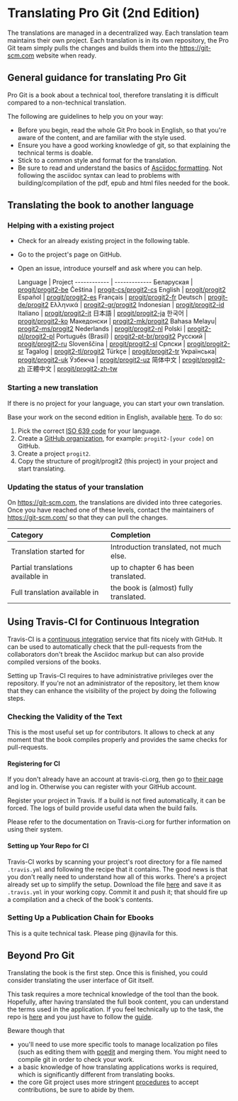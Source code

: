 # Translating Pro Git (2nd Edition)

The translations are managed in a decentralized way. Each translation team maintains their own project. Each translation is in its own repository, the Pro Git team simply pulls the changes and builds them into the https://git-scm.com website when ready.

## General guidance for translating Pro Git

Pro Git is a book about a technical tool, therefore translating it is difficult compared to a non-technical translation.

The following are guidelines to help you on your way:
* Before you begin, read the whole Git Pro book in English, so that you're aware of the content, and are familiar with the style used.
* Ensure you have a good working knowledge of git, so that explaining the technical terms is doable.
* Stick to a common style and format for the translation.
* Be sure to read and understand the basics of [Asciidoc formatting](https://asciidoctor.org/docs/asciidoc-syntax-quick-reference/). Not following the asciidoc syntax can lead to problems with building/compilation of the pdf, epub and html files needed for the book.

## Translating the book to another language

### Helping with a existing project
* Check for an already existing project in the following table.
* Go to the project's page on GitHub.
* Open an issue, introduce yourself and ask where you can help.

  Language   |   Project
------------ | -------------
Беларуская  | [progit/progit2-be](https://github.com/progit/progit2-be)
Čeština    | [progit-cs/progit2-cs](https://github.com/progit-cs/progit2-cs)
English    | [progit/progit2](https://github.com/progit/progit2)
Español    | [progit/progit2-es](https://github.com/progit/progit2-es)
Français   | [progit/progit2-fr](https://github.com/progit/progit2-fr)
Deutsch    | [progit-de/progit2](https://github.com/progit-de/progit2)
Ελληνικά   | [progit2-gr/progit2](https://github.com/progit2-gr/progit2)
Indonesian | [progit/progit2-id](https://github.com/progit/progit2-id)
Italiano   | [progit/progit2-it](https://github.com/progit/progit2-it)
日本語   | [progit/progit2-ja](https://github.com/progit/progit2-ja)
한국어   | [progit/progit2-ko](https://github.com/progit/progit2-ko)
Македонски | [progit2-mk/progit2](https://github.com/progit2-mk/progit2)
Bahasa Melayu| [progit2-ms/progit2](https://github.com/progit2-ms/progit2)
Nederlands | [progit/progit2-nl](https://github.com/progit/progit2-nl)
Polski | [progit2-pl/progit2-pl](https://github.com/progit2-pl/progit2-pl)
Português (Brasil) | [progit2-pt-br/progit2](https://github.com/progit2-pt-br/progit2)
Русский   | [progit/progit2-ru](https://github.com/progit/progit2-ru)
Slovenščina  | [progit/progit2-sl](https://github.com/progit/progit2-sl)
Српски   | [progit/progit2-sr](https://github.com/progit/progit2-sr)
Tagalog   | [progit2-tl/progit2](https://github.com/progit2-tl/progit2)
Türkçe   | [progit/progit2-tr](https://github.com/progit/progit2-tr)
Українська| [progit/progit2-uk](https://github.com/progit/progit2-uk)
Ўзбекча  | [progit/progit2-uz](https://github.com/progit/progit2-uz)
简体中文  | [progit/progit2-zh](https://github.com/progit/progit2-zh)
正體中文  | [progit/progit2-zh-tw](https://github.com/progit/progit2-zh-tw)

### Starting a new translation

If there is no project for your language, you can start your own translation.

Base your work on the second edition in English, available [here](https://github.com/progit/progit2). To do so:
 1. Pick the correct [ISO 639 code](https://en.wikipedia.org/wiki/List_of_ISO_639-1_codes) for your language.
 1. Create a [GitHub organization](https://help.github.com/articles/creating-a-new-organization-from-scratch/), for example: `progit2-[your code]` on GitHub.
 1. Create a project ``progit2``.
 1. Copy the structure of progit/progit2 (this project) in your project and start translating.

### Updating the status of your translation

On https://git-scm.com, the translations are divided into three categories. Once you have reached one of these levels, contact the maintainers of https://git-scm.com/ so that they can pull the changes.

| Category | Completion     |
| :------------- | :------------- |
| Translation started for | Introduction translated, not much else. |
| Partial translations available in | up to chapter 6 has been translated. |
| Full translation available in |the book is (almost) fully translated. |

## Using Travis-CI for Continuous Integration

Travis-CI is a [continuous integration](https://en.wikipedia.org/wiki/Continuous_integration) service that fits nicely with GitHub. It can be used to automatically check that the pull-requests from the collaborators don't break the Asciidoc markup but can also provide compiled versions of the books.

Setting up Travis-CI requires to have administrative privileges over the repository. If you're not an administrator of the repository, let them know that they can enhance the visibility of the project by doing the following steps.

### Checking the Validity of the Text

This is the most useful set up for contributors. It allows to check at any moment that the book compiles properly and provides the same checks for pull-requests.

#### Registering for CI

If you don't already have an account at travis-ci.org, then go to [their page](https://travis-ci.org/) and log in. Otherwise you can register with your GitHub account.

Register your project in Travis. If a build is not fired automatically, it can be forced. The logs of build provide useful data when the build fails.

Please refer to the documentation on Travis-ci.org for further information on using their system.

#### Setting up Your Repo for CI

Travis-CI works by scanning your project's root directory for a file named `.travis.yml` and following the recipe that it contains. The good news is that you don't really need to understand how all of this works. There's a project already set up to simplify the setup. Download the file [here](https://raw.githubusercontent.com/progit/progit2-pub/master/travis.yml) and save it as `.travis.yml` in your working copy. Commit it and push it; that should fire up a compilation and a check of the book's contents.


### Setting Up a Publication Chain for Ebooks

This is a quite technical task. Please ping @jnavila for this.

## Beyond Pro Git

Translating the book is the first step. Once this is finished, you could consider translating the user interface of Git itself.

This task requires a more technical knowledge of the tool than the book. Hopefully, after having translated the full book content, you can understand the terms used in the application. If you feel technically up to the task, the repo is [here](https://github.com/git-l10n/git-po) and you just have to follow the [guide](https://github.com/git-l10n/git-po/blob/master/po/README).

Beware though that

 * you'll need to use more specific tools to manage localization po files (such as editing them with [poedit](https://poedit.net/) and merging them. You might need to compile git in order to check your work.
 * a basic knowledge of how translating applications works is required, which is significantly different from translating books.
 * the core Git project uses more stringent [procedures](https://github.com/git-l10n/git-po/blob/master/Documentation/SubmittingPatches) to accept contributions, be sure to abide by them.
